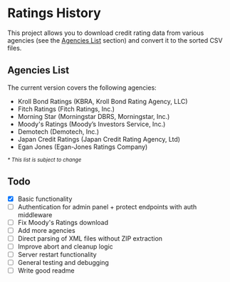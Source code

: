 # Ratings History
This project allows you to download credit rating data from various agencies (see the [Agencies List](#-agencies-list) section) and convert it to the sorted CSV files.

## Agencies List
The current version covers the following agencies:
- Kroll Bond Ratings (KBRA, Kroll Bond Rating Agency, LLC)
- Fitch Ratings (Fitch Ratings, Inc.)
- Morning Star (Morningstar DBRS, Morningstar, Inc.)
- Moody's Ratings (Moody’s Investors Service, Inc.)
- Demotech (Demotech, Inc.)
- Japan Credit Ratings (Japan Credit Rating Agency, Ltd)
- Egan Jones (Egan-Jones Ratings Company)

<sub>_* This list is subject to change_</sub>

## Todo
- [x] Basic functionality
- [ ] Authentication for admin panel + protect endpoints with auth middleware
- [ ] Fix Moody's Ratings download
- [ ] Add more agencies
- [ ] Direct parsing of XML files without ZIP extraction
- [ ] Improve abort and cleanup logic
- [ ] Server restart functionality
- [ ] General testing and debugging
- [ ] Write good readme
